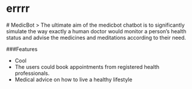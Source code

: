 # errrr
<span style="text-align: center;">
# MedicBot
</span>
> The ultimate aim of the medicbot chatbot is to significantly simulate the way exactly a human doctor would monitor a person’s health status and advise the medicines and meditations according to their
need.




###Features
* Cool
* The users could book appointments from registered health professionals.
* Medical advice on how to live a healthy lifestyle
